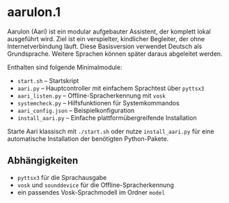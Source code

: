 # aarulon.1

Aarulon (Aari) ist ein modular aufgebauter Assistent, der komplett lokal
ausgeführt wird. Ziel ist ein verspielter, kindlicher Begleiter, der ohne
Internetverbindung läuft. Diese Basisversion verwendet Deutsch als
Grundsprache. Weitere Sprachen können später daraus abgeleitet werden.

Enthalten sind folgende Minimalmodule:

- `start.sh` – Startskript
- `aari.py` – Hauptcontroller mit einfachem Sprachtest über `pyttsx3`
- `aari_listen.py` – Offline-Spracherkennung mit `vosk`
- `systemcheck.py` – Hilfsfunktionen für Systemkommandos
- `aari_config.json` – Beispielkonfiguration
- `install_aari.py` – Einfache plattformübergreifende Installation

Starte Aari klassisch mit `./start.sh` oder nutze `install_aari.py` für
eine automatische Installation der benötigten Python-Pakete.

## Abhängigkeiten

* `pyttsx3` für die Sprachausgabe
* `vosk` und `sounddevice` für die Offline-Spracherkennung
* ein passendes Vosk-Sprachmodell im Ordner `model`
